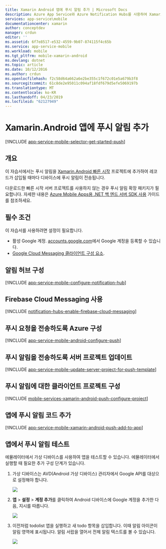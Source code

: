 ```yaml
---
title: Xamarin Android 앱에 푸시 알림 추가 | Microsoft Docs
description: Azure App Service와 Azure Notification Hubs를 사용하여 Xamarin Android 앱에 푸시 알림을 보내는 방법에 대해 알아봅니다.
services: app-service\mobile
documentationcenter: xamarin
author: conceptdev
manager: crdun
editor: ''
ms.assetid: 6f7e8517-e532-4559-9b07-874115f4c65b
ms.service: app-service-mobile
ms.workload: mobile
ms.tgt_pltfrm: mobile-xamarin-android
ms.devlang: dotnet
ms.topic: article
ms.date: 10/12/2016
ms.author: crdun
ms.openlocfilehash: f2c58d64a662a6e2be355c1f672c01e5a679b3f8
ms.sourcegitcommit: 61c8de2e95011c094af18fdf679d5efe5069197b
ms.translationtype: MT
ms.contentlocale: ko-KR
ms.lasthandoff: 04/23/2019
ms.locfileid: "62127949"
---
```

# <a name="add-push-notifications-to-your-xamarinandroid-app"></a>Xamarin.Android 앱에 푸시 알림 추가

[!INCLUDE [app-service-mobile-selector-get-started-push](../../includes/app-service-mobile-selector-get-started-push.md)]

## <a name="overview"></a>개요

이 자습서에서는 푸시 알림을 [Xamarin.Android 빠른 시작](app-service-mobile-windows-store-dotnet-get-started.md) 프로젝트에 추가하여 레코드가 삽입될 때마다 디바이스에 푸시 알림이 전송됩니다.

다운로드한 빠른 시작 서버 프로젝트를 사용하지 않는 경우 푸시 알림 확장 패키지가 필요합니다. 자세한 내용은 [Azure Mobile Apps용 .NET 백 엔드 서버 SDK 사용](app-service-mobile-dotnet-backend-how-to-use-server-sdk.md) 가이드를 참조하세요.

## <a name="prerequisites"></a>필수 조건

이 자습서를 사용하려면 설정이 필요합니다.

* 활성 Google 계정. [accounts.google.com](https://go.microsoft.com/fwlink/p/?LinkId=268302)에서 Google 계정을 등록할 수 있습니다.
* [Google Cloud Messaging 클라이언트 구성 요소](https://components.xamarin.com/view/GCMClient/).

## <a name="configure-hub"></a>알림 허브 구성

[!INCLUDE [app-service-mobile-configure-notification-hub](../../includes/app-service-mobile-configure-notification-hub.md)]

## <a id="register"></a>Firebase Cloud Messaging 사용

[!INCLUDE [notification-hubs-enable-firebase-cloud-messaging](../../includes/notification-hubs-enable-firebase-cloud-messaging.md)]

## <a name="configure-azure-to-send-push-requests"></a>푸시 요청을 전송하도록 Azure 구성

[!INCLUDE [app-service-mobile-android-configure-push](../../includes/app-service-mobile-android-configure-push-for-firebase.md)]

## <a id="update-server"></a>푸시 알림을 전송하도록 서버 프로젝트 업데이트

[!INCLUDE [app-service-mobile-update-server-project-for-push-template](../../includes/app-service-mobile-update-server-project-for-push-template.md)]

## <a id="configure-app"></a>푸시 알림에 대한 클라이언트 프로젝트 구성

[!INCLUDE [mobile-services-xamarin-android-push-configure-project](../../includes/mobile-services-xamarin-android-push-configure-project.md)]

## <a id="add-push"></a>앱에 푸시 알림 코드 추가

[!INCLUDE [app-service-mobile-xamarin-android-push-add-to-app](../../includes/app-service-mobile-xamarin-android-push-add-to-app.md)]

## <a name="test"></a>앱에서 푸시 알림 테스트

에뮬레이터에서 가상 디바이스를 사용하여 앱을 테스트할 수 있습니다. 에뮬레이터에서 실행할 때 필요한 추가 구성 단계가 있습니다.

1. 가상 디바이스는 AVD(Android 가상 디바이스) 관리자에서 Google API를 대상으로 설정해야 합니다.

    ![](./media/app-service-mobile-xamarin-android-get-started-push/google-apis-avd-settings.png)

2. **앱** > **설정** > **계정 추가**를 클릭하여 Android 디바이스에 Google 계정을 추가한 다음, 지시를 따릅니다.

    ![](./media/app-service-mobile-xamarin-android-get-started-push/add-google-account.png)

3. 이전처럼 todolist 앱을 실행하고 새 todo 항목을 삽입합니다. 이때 알림 아이콘이 알림 영역에 표시됩니다. 알림 서랍을 열어서 전체 알림 텍스트를 볼 수 있습니다.

    ![](./media/app-service-mobile-xamarin-android-get-started-push/android-notifications.png)

<!-- URLs. -->
[Xamarin.Android quick start]: app-service-mobile-xamarin-android-get-started.md
[Google Cloud Messaging Client Component]: https://components.xamarin.com/view/GCMClient/
[Azure Mobile Services Component]: https://components.xamarin.com/view/azure-mobile-services/
